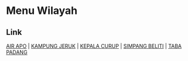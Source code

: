 # Menu Wilayah

## Link

[AIR APO](https://github.com/gigit-pemilu/pemilu-2024-17-bengkulu/tree/main/pilpres/hitung-suara/sub/17-bengkulu/sub/02-rejang-lebong/sub/20-binduriang/sub/2005-air-apo)
 | 
[KAMPUNG JERUK](https://github.com/gigit-pemilu/pemilu-2024-17-bengkulu/tree/main/pilpres/hitung-suara/sub/17-bengkulu/sub/02-rejang-lebong/sub/20-binduriang/sub/2002-kampung-jeruk)
 | 
[KEPALA CURUP](https://github.com/gigit-pemilu/pemilu-2024-17-bengkulu/tree/main/pilpres/hitung-suara/sub/17-bengkulu/sub/02-rejang-lebong/sub/20-binduriang/sub/2001-kepala-curup)
 | 
[SIMPANG BELITI](https://github.com/gigit-pemilu/pemilu-2024-17-bengkulu/tree/main/pilpres/hitung-suara/sub/17-bengkulu/sub/02-rejang-lebong/sub/20-binduriang/sub/2003-simpang-beliti)
 | 
[TABA PADANG](https://github.com/gigit-pemilu/pemilu-2024-17-bengkulu/tree/main/pilpres/hitung-suara/sub/17-bengkulu/sub/02-rejang-lebong/sub/20-binduriang/sub/2004-taba-padang)


